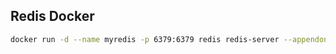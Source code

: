 

## Redis Docker

```bash
docker run -d --name myredis -p 6379:6379 redis redis-server --appendonly yes

```
